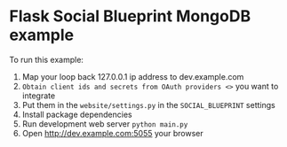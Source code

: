 # Flask Social Blueprint MongoDB example

To run this example:

1. Map your loop back 127.0.0.1 ip address to dev.example.com
2. `Obtain client ids and secrets from OAuth providers <>` you want to integrate
3. Put them in the `website/settings.py` in the `SOCIAL_BLUEPRINT` settings
4. Install package dependencies
5. Run development web server `python main.py`
6. Open http://dev.example.com:5055 your browser

